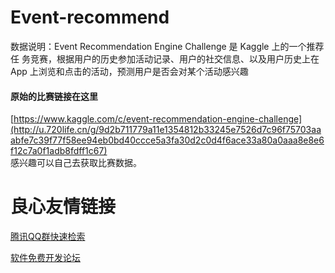 # Event-recommend
数据说明：Event Recommendation Engine Challenge 是 Kaggle 上的一个推荐任
务竞赛，根据用户的历史参加活动记录、用户的社交信息、以及用户历史上在 App
上浏览和点击的活动，预测用户是否会对某个活动感兴趣

#### 原始的比赛链接在这里  
[https://www.kaggle.com/c/event-recommendation-engine-challenge](http://u.720life.cn/g/9d2b711779a11e1354812b33245e7526d7c96f75703aaabfe7c39f77f58ee94eb0bd40ccce5a3fa30d2c0d4f6ace33a80a0aaa8e8e6f12c7a0f1adb8fdff1c67)   
感兴趣可以自己去获取比赛数据。


 # 良心友情链接

[腾讯QQ群快速检索](http://u.720life.cn/s/8cf73f7c)

[软件免费开发论坛](http://u.720life.cn/s/bbb01dc0)